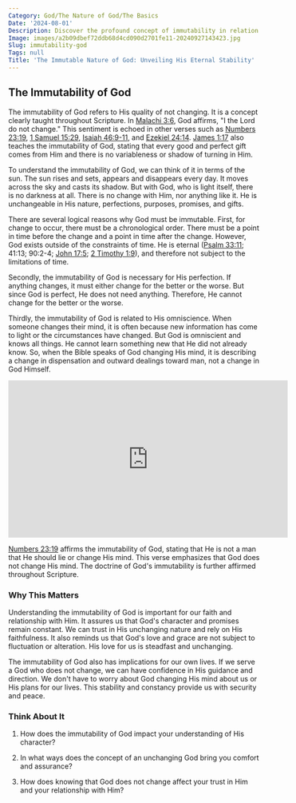 ```yaml
---
Category: God/The Nature of God/The Basics
Date: '2024-08-01'
Description: Discover the profound concept of immutability in relation to God and how it shapes our understanding of divine nature and attributes. Explore the implications of this theological principle in faith and philosophy.
Image: images/a2b09dbef72ddb68d4cd090d2701fe11-20240927143423.jpg
Slug: immutability-god
Tags: null
Title: 'The Immutable Nature of God: Unveiling His Eternal Stability'
---
```


## The Immutability of God

The immutability of God refers to His quality of not changing. It is a concept clearly taught throughout Scripture. In [Malachi 3:6](https://www.bibleref.com/Malachi/3/Malachi-3-6.html), God affirms, "I the Lord do not change." This sentiment is echoed in other verses such as [Numbers 23:19](https://www.bibleref.com/Numbers/23/Numbers-23-19.html), [1 Samuel 15:29](https://www.bibleref.com/1-Samuel/15/1-Samuel-15-29.html), [Isaiah 46:9-11](https://www.bibleref.com/Isaiah/46/Isaiah-46-9.html), and [Ezekiel 24:14](https://www.bibleref.com/Ezekiel/24/Ezekiel-24-14.html). [James 1:17](https://www.bibleref.com/James/1/James-1-17.html) also teaches the immutability of God, stating that every good and perfect gift comes from Him and there is no variableness or shadow of turning in Him.

To understand the immutability of God, we can think of it in terms of the sun. The sun rises and sets, appears and disappears every day. It moves across the sky and casts its shadow. But with God, who is light itself, there is no darkness at all. There is no change with Him, nor anything like it. He is unchangeable in His nature, perfections, purposes, promises, and gifts.

There are several logical reasons why God must be immutable. First, for change to occur, there must be a chronological order. There must be a point in time before the change and a point in time after the change. However, God exists outside of the constraints of time. He is eternal ([Psalm 33:11](https://www.bibleref.com/Psalm/33/Psalm-33-11.html); 41:13; 90:2-4; [John 17:5](https://www.bibleref.com/John/17/John-17-5.html); [2 Timothy 1:9](https://www.bibleref.com/2-Timothy/1/2-Timothy-1-9.html)), and therefore not subject to the limitations of time.

Secondly, the immutability of God is necessary for His perfection. If anything changes, it must either change for the better or the worse. But since God is perfect, He does not need anything. Therefore, He cannot change for the better or the worse.

Thirdly, the immutability of God is related to His omniscience. When someone changes their mind, it is often because new information has come to light or the circumstances have changed. But God is omniscient and knows all things. He cannot learn something new that He did not already know. So, when the Bible speaks of God changing His mind, it is describing a change in dispensation and outward dealings toward man, not a change in God Himself.


<iframe width="560" height="315" src="https://www.youtube.com/embed/pvhBX_5z0fw" frameborder="0" allow="autoplay; encrypted-media" allowfullscreen></iframe>


[Numbers 23:19](https://www.bibleref.com/Numbers/23/Numbers-23-19.html) affirms the immutability of God, stating that He is not a man that He should lie or change His mind. This verse emphasizes that God does not change His mind. The doctrine of God's immutability is further affirmed throughout Scripture.

### Why This Matters

Understanding the immutability of God is important for our faith and relationship with Him. It assures us that God's character and promises remain constant. We can trust in His unchanging nature and rely on His faithfulness. It also reminds us that God's love and grace are not subject to fluctuation or alteration. His love for us is steadfast and unchanging.

The immutability of God also has implications for our own lives. If we serve a God who does not change, we can have confidence in His guidance and direction. We don't have to worry about God changing His mind about us or His plans for our lives. This stability and constancy provide us with security and peace.

### Think About It

1. How does the immutability of God impact your understanding of His character?

2. In what ways does the concept of an unchanging God bring you comfort and assurance?

3. How does knowing that God does not change affect your trust in Him and your relationship with Him?